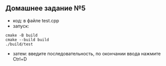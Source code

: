 ## Домашнее задание №5

- код: в файле test.cpp
- запуск:

```
cmake -B build
cmake --build build
./build/test
```

- затем: введите последовательность, по окончании ввода нажмите Ctrl+D
